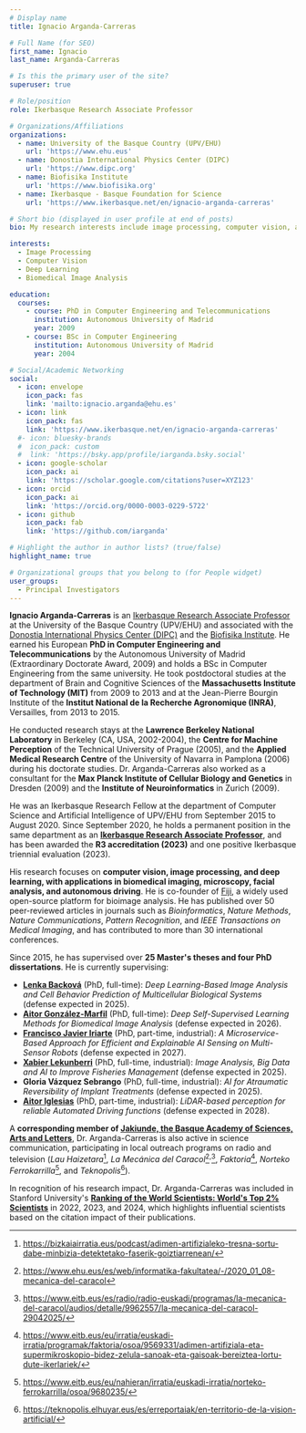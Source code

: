 ```yaml
---
# Display name
title: Ignacio Arganda-Carreras

# Full Name (for SEO)
first_name: Ignacio  
last_name: Arganda-Carreras

# Is this the primary user of the site?
superuser: true

# Role/position
role: Ikerbasque Research Associate Professor

# Organizations/Affiliations
organizations:
  - name: University of the Basque Country (UPV/EHU)
    url: 'https://www.ehu.eus'
  - name: Donostia International Physics Center (DIPC)
    url: 'https://www.dipc.org'
  - name: Biofisika Institute
    url: 'https://www.biofisika.org'
  - name: Ikerbasque - Basque Foundation for Science
    url: 'https://www.ikerbasque.net/en/ignacio-arganda-carreras'

# Short bio (displayed in user profile at end of posts)
bio: My research interests include image processing, computer vision, and deep learning for biomedical applications.

interests:
  - Image Processing
  - Computer Vision
  - Deep Learning
  - Biomedical Image Analysis

education:
  courses:
    - course: PhD in Computer Engineering and Telecommunications
      institution: Autonomous University of Madrid
      year: 2009
    - course: BSc in Computer Engineering
      institution: Autonomous University of Madrid
      year: 2004

# Social/Academic Networking
social:
  - icon: envelope
    icon_pack: fas
    link: 'mailto:ignacio.arganda@ehu.es'
  - icon: link
    icon_pack: fas
    link: 'https://www.ikerbasque.net/en/ignacio-arganda-carreras'
  #- icon: bluesky-brands
  #  icon_pack: custom
  #  link: 'https://bsky.app/profile/iarganda.bsky.social'
  - icon: google-scholar
    icon_pack: ai
    link: 'https://scholar.google.com/citations?user=XYZ123'
  - icon: orcid
    icon_pack: ai
    link: 'https://orcid.org/0000-0003-0229-5722'
  - icon: github
    icon_pack: fab
    link: 'https://github.com/iarganda'

# Highlight the author in author lists? (true/false)
highlight_name: true

# Organizational groups that you belong to (for People widget)
user_groups:
  - Principal Investigators
---
```


**Ignacio Arganda-Carreras** is an [Ikerbasque Research Associate Professor](https://www.ikerbasque.net/en/ignacio-arganda-carreras) at the University of the Basque Country (UPV/EHU) and associated with the [Donostia International Physics Center (DIPC)](https://dipc.ehu.eus/es/dipc/personas/asociados-dipc/ignacio-arganda-carreras) and the [Biofisika Institute](https://www.biofisika.org/en/about/people/ignacio-arganda-carreras). He earned his European **PhD in Computer Engineering and Telecommunications** by the Autonomous University of Madrid (Extraordinary Doctorate Award, 2009) and holds a BSc in Computer Engineering from the same university. He took postdoctoral studies at the department of Brain and Cognitive Sciences of the **Massachusetts Institute of Technology (MIT)** from 2009 to 2013 and at the Jean-Pierre Bourgin Institute of the **Institut National de la Recherche Agronomique (INRA)**, Versailles, from 2013 to 2015.

He conducted research stays at the **Lawrence Berkeley National Laboratory** in Berkeley (CA, USA, 2002-2004), the **Centre for Machine Perception** of the Technical University of Prague (2005), and the **Applied Medical Research Centre** of the University of Navarra in Pamplona (2006) during his doctorate studies. Dr. Arganda-Carreras also worked as a consultant for the **Max Planck Institute of Cellular Biology and Genetics** in Dresden (2009) and the **Institute of Neuroinformatics** in Zurich (2009).

He was an Ikerbasque Research Fellow at the department of Computer Science and Artificial Intelligence of UPV/EHU from September 2015 to August 2020. Since September 2020, he holds a permanent position in the same department as an **[Ikerbasque Research Associate Professor](https://www.ikerbasque.net/en/ignacio-arganda-carreras)**, and has been awarded the **R3 accreditation (2023)** and one positive Ikerbasque triennial evaluation (2023).

His research focuses on **computer vision, image processing, and deep learning, with applications in biomedical imaging, microscopy, facial analysis, and autonomous driving**. He is co-founder of [Fiji](https://fiji.sc), a widely used open-source platform for bioimage analysis. He has published over 50 peer-reviewed articles in journals such as *Bioinformatics*, *Nature Methods*, *Nature Communications*, *Pattern Recognition*, and *IEEE Transactions on Medical Imaging*, and has contributed to more than 30 international conferences.

Since 2015, he has supervised over **25 Master's theses and four PhD dissertations**. He is currently supervising:

- **[Lenka Backová](https://cvpd.github.io/author/lenka-backova/)** (PhD, full-time): *Deep Learning-Based Image Analysis and Cell Behavior Prediction of Multicellular Biological Systems* (defense expected in 2025).
- **[Aitor González-Marfil](https://cvpd.github.io/author/aitor-gonzalez-marfil)** (PhD, full-time): *Deep Self-Supervised Learning Methods for Biomedical Image Analysis* (defense expected in 2026).
- **[Francisco Javier Iriarte](https://cvpd.github.io/author/francisco-javier-iriarte/)** (PhD, part-time, industrial): *A Microservice-Based Approach for Efficient and Explainable AI Sensing on Multi-Sensor Robots* (defense expected in 2027).
- **[Xabier Lekunberri](https://cvpd.github.io/author/xabier-lekunberri/)** (PhD, full-time, industrial): *Image Analysis, Big Data and AI to Improve Fisheries Management* (defense expected in 2025).
- **Gloria Vázquez Sebrango** (PhD, full-time, industrial): *AI for Atraumatic Reversibility of Implant Treatments* (defense expected in 2025).
- **[Aitor Iglesias](https://cvpd.github.io/author/aitor-iglesias/)** (PhD, part-time, industrial): *LiDAR-based perception for reliable Automated Driving functions* (defense expected in 2028).

A **corresponding member of [Jakiunde, the Basque Academy of Sciences, Arts and Letters](https://www.jakiunde.eus/en/)**, Dr. Arganda-Carreras is also active in science communication, participating in local outreach programs on radio and television (*Lau Haizetara*[^1], *La Mecánica del Caracol*[^2]<sup>,</sup>[^3], *Faktoria*[^4], *Norteko Ferrokarrilla*[^5], and *Teknopolis*[^6]).


In recognition of his research impact, Dr. Arganda-Carreras was included in Stanford University's **[Ranking of the World Scientists: World's Top 2% Scientists](https://elsevier.digitalcommonsdata.com/datasets/btchxktzyw/7)** in 2022, 2023, and 2024, which highlights influential scientists based on the citation impact of their publications.

[^1]: https://bizkaiairratia.eus/podcast/adimen-artifizialeko-tresna-sortu-dabe-minbizia-detektetako-faserik-goiztiarrenean/
[^2]: https://www.ehu.eus/es/web/informatika-fakultatea/-/2020_01_08-mecanica-del-caracol
[^3]: https://www.eitb.eus/es/radio/radio-euskadi/programas/la-mecanica-del-caracol/audios/detalle/9962557/la-mecanica-del-caracol-29042025/
[^4]: https://www.eitb.eus/eu/irratia/euskadi-irratia/programak/faktoria/osoa/9569331/adimen-artifiziala-eta-supermikroskopio-bidez-zelula-sanoak-eta-gaisoak-bereiztea-lortu-dute-ikerlariek/
[^5]: https://www.eitb.eus/eu/nahieran/irratia/euskadi-irratia/norteko-ferrokarrilla/osoa/9680235/
[^6]: https://teknopolis.elhuyar.eus/es/erreportaiak/en-territorio-de-la-vision-artificial/